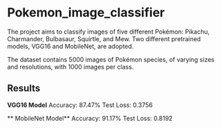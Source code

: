 # Pokemon_image_classifier

The project aims to classify images of five different Pokémon: Pikachu, Charmander, Bulbasaur, Squirtle, and Mew. 
Two different pretrained models, VGG16 and MobileNet, are adopted.

The dataset contains 5000 images of Pokémon species, of varying sizes and resolutions, with 1000 images per class.

## Results
**VGG16 Model**
Accuracy: 87.47%
Test Loss: 0.3756


** MobileNet Model**
Accuracy: 91.17%
Test Loss: 0.8192
